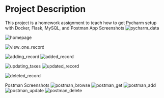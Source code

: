 # Project Description
This project is a homework assignment to teach how to get Pycharm setup with Docker, Flask, MySQL, and Postman
App Screenshots
![pycharm_data](screenshots/query.png)

![homepage](screenshots/homepage.PNG)

![view_one_record](screenshots/one_record.PNG)

![adding_record](screenshots/adding_record.PNG)
![added_record](screenshots/added_record.PNG)

![updating_taxes](screenshots/updating_taxes.PNG)
![updated_record](screenshots/updated_record.PNG)

![deleted_record](screenshots/deleted_record_1.PNG)

Postman Screenshots
![postman_browse](screenshots/postman_browse.png)
![postman_get](screenshots/postman_get.PNG)
![postman_add](screenshots/postman_add.PNG)
![postman_update](screenshots/postman_update.PNG)
![postman_delete](screenshots/postman_delete.PNG)